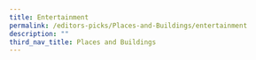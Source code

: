 ```yaml
---
title: Entertainment
permalink: /editors-picks/Places-and-Buildings/entertainment
description: ""
third_nav_title: Places and Buildings
---
```

